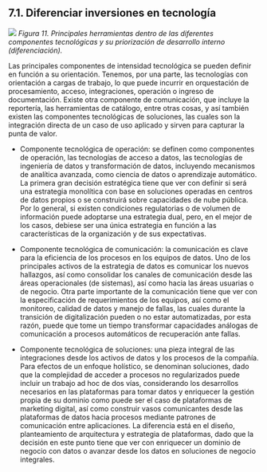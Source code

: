 ##  7.1. Diferenciar inversiones en tecnología

![](ilustracion_11.png)
*Figura 11. Principales herramientas dentro de las diferentes componentes tecnológicas y su priorización de desarrollo interno (diferenciación).*

Las principales componentes de intensidad tecnológica se pueden definir en función a su orientación. Tenemos, por una parte, las tecnologías con orientación a cargas de trabajo, lo que puede incurrir en orquestación de procesamiento, acceso, integraciones, operación o ingreso de documentación. Existe otra componente de comunicación, que incluye la reportería, las herramientas de catálogo, entre otras cosas, y así también existen las componentes tecnológicas de soluciones, las cuales son la integración directa de un caso de uso aplicado y sirven para capturar la punta de valor.

* Componente tecnológica de operación: se definen como componentes de operación, las tecnologías de acceso a datos, las tecnologías de ingeniería de datos y transformación de datos, incluyendo mecanismos de analítica avanzada, como ciencia de datos o aprendizaje automático. La primera gran decisión estratégica tiene que ver con definir si será una estrategia monolítica con base en soluciones operadas en centros de datos propios o se construirá sobre capacidades de nube pública. Por lo general, si existen condiciones regulatorias o de volumen de información puede adoptarse una estrategia dual, pero, en el mejor de los casos, debiese ser una única estrategia en función a las características de la organización y de sus expectativas.

* Componente tecnológica de comunicación: la comunicación es clave para la eficiencia de los procesos en los equipos de datos. Uno de los principales activos de la estrategia de datos es comunicar los nuevos hallazgos, así como consolidar los canales de comunicación desde las áreas operacionales (de sistemas), así como hacia las áreas usuarias o de negocio. Otra parte importante de la comunicación tiene que ver con la especificación de requerimientos de los equipos, así como el monitoreo, calidad de datos y manejo de fallas, las cuales durante la transición de digitalización pueden o no estar automatizadas, por esta razón, puede que tome un tiempo transformar capacidades análogas de comunicación a procesos automáticos de recuperación ante fallas.

* Componente tecnológica de soluciones: una pieza integral de las integraciones desde los activos de datos y los procesos de la compañía. Para efectos de un enfoque holístico, se denominan soluciones, dado que la complejidad de acceder a procesos no regularizados puede incluir un trabajo ad hoc de dos vías, considerando los desarrollos necesarios en las plataformas para tomar datos y enriquecer la gestión propia de su dominio como puede ser el caso de plataformas de marketing digital, así como construir vasos comunicantes desde las plataformas de datos hacia procesos mediante patrones de comunicación entre aplicaciones. La diferencia está en el diseño, planteamiento de arquitectura y estrategia de plataformas, dado que la decisión en este punto tiene que ver con enriquecer un dominio de negocio con datos o avanzar desde los datos en soluciones de negocio integrales.
